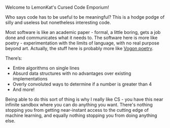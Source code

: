 Welcome to LemonKat's Cursed Code Emporium!

Who says code has to be useful to be meaningful? This is a hodge podge of silly and useless but nonetheless interesting code.

Most software is like an academic paper - formal, a little boring, gets a job done and communicates what it needs to. The software here is more like poetry - experimentation with the limits of language, with no real purpose beyond art. Actually, the stuff here is probably more like [Vogon poetry](https://www.youtube.com/watch?v=ysb-TwA7JCQ&pp=ygUMdm9nb24gcG9ldHJ5).

There’s:
 * Entire algorithms on single lines
 * Absurd data structures with no advantages over existing implementations
 * Overly convoluted ways to determine if a number is greater than 4
 * And more!

Being able to do this sort of thing is why I really like CS - you have this near infinite sandbox where you can do anything you want. There's nothing stopping you from getting near-instant access to the cutting edge of machine learning, and equally nothing stopping you from doing anything else.